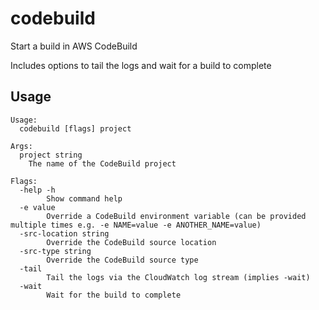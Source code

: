 # codebuild

Start a build in AWS CodeBuild

Includes options to tail the logs and wait for a build to complete

## Usage

```text
Usage:
  codebuild [flags] project

Args:
  project string
	The name of the CodeBuild project

Flags:
  -help -h
    	Show command help
  -e value
    	Override a CodeBuild environment variable (can be provided multiple times e.g. -e NAME=value -e ANOTHER_NAME=value)
  -src-location string
    	Override the CodeBuild source location
  -src-type string
    	Override the CodeBuild source type
  -tail
    	Tail the logs via the CloudWatch log stream (implies -wait)
  -wait
    	Wait for the build to complete
```
